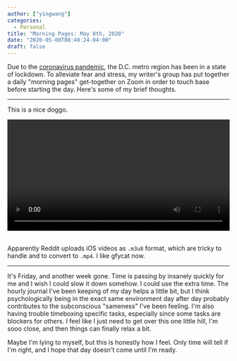 ```yaml
---
author: ["yingwang"]
categories:
  - Personal
title: "Morning Pages: May 8th, 2020"
date: "2020-05-08T08:48:24-04:00"
draft: false
---
```


Due to the [coronavirus
pandemic](https://en.wikipedia.org/wiki/2019-20_coronavirus_pandemic), the D.C.
metro region has been in a state of lockdown. To alleviate fear and stress, my
writer's group has put together a daily "morning pages" get-together on Zoom in
order to touch base before starting the day. Here's some of my brief thoughts.

__________

This is a nice doggo.

<!-- https://stackoverflow.com/a/26276254 -->
<video style="width: 100%; width: -moz-available; width: -webkit-fill-available; width: fill-available; max-width: 100%;" controls>
    <source src="/video/posts/2020/05/08/morning_pages.mp4" type="video/mp4">
    Your browser does not support HTML5 video.
</video>
<br/>
<br/>

Apparently Reddit uploads iOS videos as `.m3u8` format, which are tricky to
handle and to convert to `.mp4`. I like gfycat now.

__________

It's Friday, and another week gone. Time is passing by insanely quickly for me
and I wish I could slow it down somehow. I could use the extra time. The hourly
journal I've been keeping of my day helps a little bit, but I think
psychologically being in the exact same environment day after day probably
contributes to the subconscious "sameness" I've been feeling. I'm also having
trouble timeboxing specific tasks, especially since some tasks are blockers for
others. I feel like I just need to get over this one little hill, I'm sooo
close, and then things can finally relax a bit.

Maybe I'm lying to myself, but this is honestly how I feel. Only time will tell
if I'm right, and I hope that day doesn't come until I'm ready.
